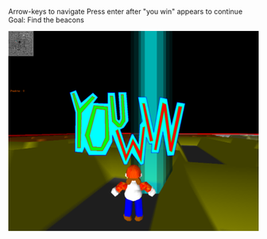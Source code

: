 Arrow-keys to navigate
Press enter after "you win" appears to continue
Goal: Find the beacons

![alt tag](https://github.com/eme64/Hobby-Projects-Archive/blob/master/Blitz3D/Labyrint-spiel/img.png?raw=true "Labyrinth")

